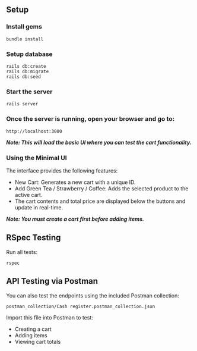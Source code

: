 ## Setup
### Install gems
```
bundle install
```
### Setup database
```
rails db:create 
rails db:migrate 
rails db:seed
```
### Start the server
```
rails server
```
### Once the server is running, open your browser and go to:
```
http://localhost:3000
```
***Note: This will load the basic UI where you can test the cart functionality.***

### Using the Minimal UI
The interface provides the following features:
- New Cart: Generates a new cart with a unique ID.
- Add Green Tea / Strawberry / Coffee: Adds the selected product to the active cart.
- The cart contents and total price are displayed below the buttons and update in real-time.

***Note: You must create a cart first before adding items.***

## RSpec Testing
Run all tests:
```
rspec
```
## API Testing via Postman
You can also test the endpoints using the included Postman collection:
```
postman_collection/Cash register.postman_collection.json
```
Import this file into Postman to test:
- Creating a cart
- Adding items
- Viewing cart totals